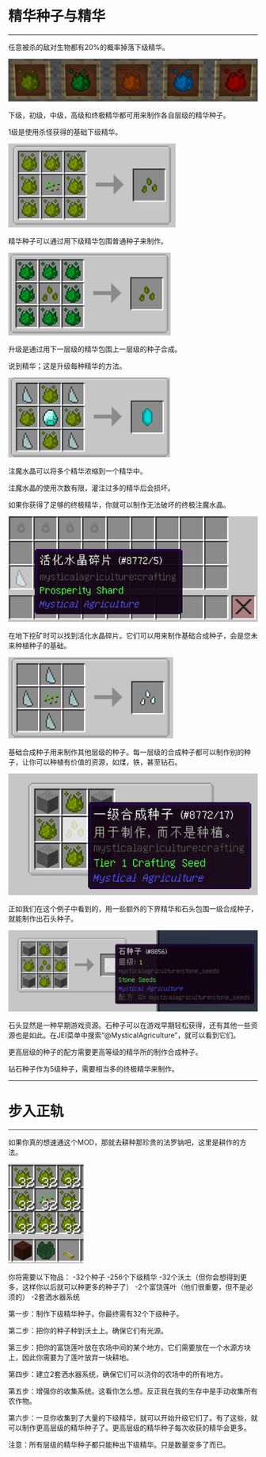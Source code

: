 # 精华种子与精华
___

任意被杀的敌对生物都有20%的概率掉落下级精华。

![模组中的五种不同可获得的精华](essences.png)

下级，初级，中级，高级和终极精华都可用来制作各自层级的精华种子。

1级是使用杀怪获得的基础下级精华。

![下级精华种子合成配方。查看JEI以获得帮助](inferiumseedstier1.png)

精华种子可以通过用下级精华包围普通种子来制作。

![初级精华种子合成配方。查看JEI以获得帮助](inferiumseedstier2.png)

升级是通过用下一层级的精华包围上一层级的种子合成。

说到精华；这是升级每种精华的方法。

![注魔水晶配方](infusioncrystal.png)

注魔水晶可以将多个精华浓缩到一个精华中。

注魔水晶的使用次数有限，灌注过多的精华后会损坏。

如果你获得了足够的终极精华，你就可以制作无法破坏的终极注魔水晶。

![活化水晶碎片物品](prosperityshard.png)

在地下挖矿时可以找到活化水晶碎片。它们可以用来制作基础合成种子，会是您未来种植种子的基础。

![基础合成种子](basecraftingseed.png)

基础合成种子用来制作其他层级的种子。每一层级的合成种子都可以制作别的种子，让你可以种植有价值的资源，如煤，铁，甚至钻石。

![例子](stoneseedsrecipe1.png)

正如我们在这个例子中看到的，用一些额外的下界精华和石头包围一级合成种子，就能制作出石头种子。

![继续这个例子](stoneseedsrecipe2.png)

石头显然是一种早期游戏资源。石种子可以在游戏早期轻松获得，还有其他一些资源也是如此。在JEI菜单中搜索“@MysticalAgriculture”，就可以看到它们。

更高层级的种子的配方需要更高等级的精华所的制作合成种子。

钻石种子作为5级种子，需要相当多的终极精华来制作。
___

# 步入正轨
___

如果你真的想速通这个MOD，那就去耕种那珍贵的法罗钠吧，这里是耕作的方法。

![完结这个模组你需要的物品](supplies.png)

你将需要以下物品：
-32个种子
-256个下级精华
-32个沃土（但你会想得到更多，这样你以后就可以种更多的种子了）
-2个富饶莲叶（他们很重要，但不是必须的）
-2套洒水器系统

第一步：制作下级精华种子。你最终需有32个下级种子。

第二步：把你的种子种到沃土上。确保它们有光源。

第三步：把你的富饶莲叶放在农场中间的某个地方。它们需要放在一个水源方块上，因此你需要为了莲叶放弃一块耕地。

第四步：建立2套洒水器系统，确保它们可以浇你的农场中的所有地方。

第五步：增强你的收集系统。这看你怎么想。反正我在我的生存中是手动收集所有农作物。

第六步：一旦你收集到了大量的下级精华，就可以开始升级它们了。有了这些，就可以制作更高层级的精华种子了。更高层级的精华种子每次收获的精华会更多。

注意：所有层级的精华种子都只能种出下级精华。只是数量变多了而已。




